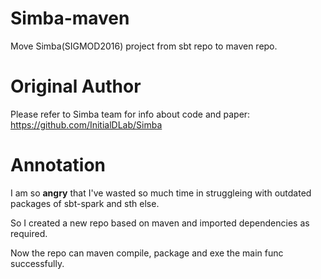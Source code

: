 # Simba-maven
Move Simba(SIGMOD2016) project from sbt repo to maven repo.

# Original Author
Please refer to Simba team for info about code and paper: https://github.com/InitialDLab/Simba

# Annotation
I am so **angry** that I've wasted so much time in struggleing with outdated packages of sbt-spark and sth else. 

So I created a new repo based on maven and imported dependencies as required. 

Now the repo can maven compile, package and exe the main func successfully.
